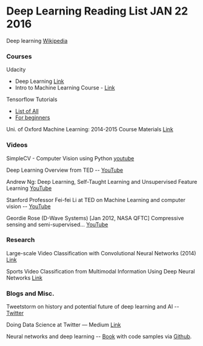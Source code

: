 

# Deep Learning Reading List JAN 22 2016

Deep learning [Wikipedia](https://en.wikipedia.org/wiki/Deep_learning)

### Courses

Udacity
* Deep Learning [Link](https://www.udacity.com/course/deep-learning--ud730)
* Intro to Machine Learning Course -  [Link](https://www.udacity.com/courses/ud120)


Tensorflow Tutorials 

* [List of All](https://www.tensorflow.org/versions/master/tutorials/index.html)
* [For beginners](https://www.tensorflow.org/versions/master/tutorials/mnist/beginners/index.html)

Uni. of Oxford Machine Learning: 2014-2015 Course Materials [Link](https://www.cs.ox.ac.uk/people/nando.defreitas/machinelearning/)

### Videos

SimpleCV - Computer Vision using Python [youtube](https://www.youtube.com/watch?v=UZSm7Q2bZoc&ab_channel=NextDayVideo)

Deep Learning Overview from TED -- [YouTube](https://www.youtube.com/watch?v=xx310zM3tLs&ab_channel=TEDxTalks)

Andrew Ng: Deep Learning, Self-Taught Learning and Unsupervised Feature Learning [YouTube](https://www.youtube.com/watch?v=n1ViNeWhC24&ab_channel=%E9%BB%84%E9%91%AB)

Stanford Professor Fei-fei Li at TED on Machine Learning and computer vision --  [YouTube](https://www.youtube.com/watch?v=40riCqvRoMs&feature=youtu.be&ab_channel=TED)

Geordie Rose (D-Wave Systems) [Jan 2012, NASA QFTC] Compressive sensing and semi-supervised... [YouTube](https://www.youtube.com/watch?v=NI0g41RWf-8&t=451s&ab_channel=PaulCalhoun)

### Research

Large-scale Video Classification with Convolutional Neural Networks (2014) [Link](http://cs.stanford.edu/people/karpathy/deepvideo/)

Sports Video Classification from Multimodal Information Using Deep Neural Networks [Link](http://www.iitg.ernet.in/amitsethi/publications/13.06SportsVideoDeepNN.pdf)

### Blogs and Misc.

Tweetstorm on history and potential future of deep learning and AI -- [Twitter](https://twitter.com/Royal_Arse/status/690559694843285504)

Doing Data Science at Twitter — Medium [Link](https://medium.com/@rchang/my-two-year-journey-as-a-data-scientist-at-twitter-]f0c13298aee6#.92eik974)

Neural networks and deep learning --  [Book](http://neuralnetworksanddeeplearning.com/) with code samples via [Github](https://github.com/mnielsen/neural-networks-and-deep-learning).


